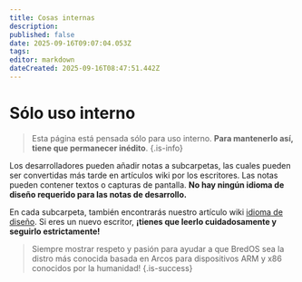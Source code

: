 ```yaml
---
title: Cosas internas
description:
published: false
date: 2025-09-16T09:07:04.053Z
tags:
editor: markdown
dateCreated: 2025-09-16T08:47:51.442Z
---
```


# Sólo uso interno

> Esta página está pensada sólo para uso interno. **Para mantenerlo así, tiene que permanecer inédito**.
> {.is-info}

Los desarrolladores pueden añadir notas a subcarpetas, las cuales pueden ser convertidas más tarde en artículos wiki por los escritores. Las notas pueden contener textos o capturas de pantalla. **No hay ningún idioma de diseño requerido para las notas de desarrollo.**

En cada subcarpeta, también encontrarás nuestro artículo wiki [idioma de diseño](/en/internal-bred-stuff/design-language). Si eres un nuevo escritor, **¡tienes que leerlo cuidadosamente y seguirlo estrictamente!**

> Siempre mostrar respeto y pasión para ayudar a que BredOS sea la distro más conocida basada en Arcos para dispositivos ARM y x86 conocidos por la humanidad!
> {.is-success}
